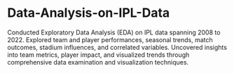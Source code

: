 # Data-Analysis-on-IPL-Data
Conducted Exploratory Data Analysis (EDA) on IPL data spanning 2008 to 2022. Explored team and player performances, seasonal trends, match outcomes, stadium influences, and correlated variables. Uncovered insights into team metrics, player impact, and visualized trends through comprehensive data examination and visualization techniques.
